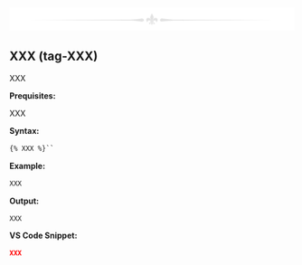 
![-](divider.png)

## XXX (tag-XXX)

XXX

**Prequisites:**

XXX

**Syntax:**  

```txt
{% XXX %}``
```

**Example:**

```js
XXX
```

**Output:**

```html
XXX
```

**VS Code Snippet:**

```json
XXX
```